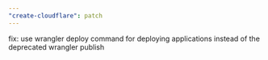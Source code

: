 ```yaml
---
"create-cloudflare": patch
---
```


fix: use wrangler deploy command for deploying applications instead of the deprecated wrangler publish
